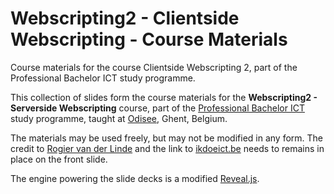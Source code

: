 # Webscripting2 - Clientside Webscripting - Course Materials

Course materials for the course Clientside Webscripting 2, part of the Professional Bachelor ICT study programme.

This collection of slides form the course materials for the __Webscripting2 - Serverside Webscripting__ course, part of the [Professional Bachelor ICT](http://www.ikdoeict.be/) study programme, taught at [Odisee](http://www.odisee.be/), Ghent, Belgium.

The materials may be used freely, but may not be modified in any form. The credit to [Rogier van der Linde](rogier.vanderlinde@odisee.be) and the link to [ikdoeict.be](http://www.ikdoeict.be/) needs to remains in place on the front slide.

The engine powering the slide decks is a modified [Reveal.js](http://lab.hakim.se/reveal-js/). 
